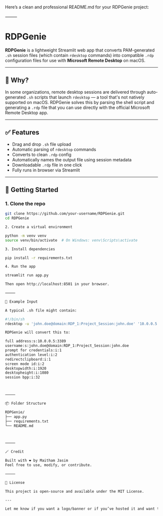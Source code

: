 Here’s a clean and professional README.md for your RDPGenie project:

⸻

# RDPGenie

**RDPGenie** is a lightweight Streamlit web app that converts PAM-generated `.sh` session files (which contain `rdesktop` commands) into compatible `.rdp` configuration files for use with **Microsoft Remote Desktop** on macOS.

---

## 🧠 Why?

In some organizations, remote desktop sessions are delivered through auto-generated `.sh` scripts that launch `rdesktop` — a tool that's not natively supported on macOS. RDPGenie solves this by parsing the shell script and generating a `.rdp` file that you can use directly with the official Microsoft Remote Desktop app.

---

## ✅ Features

- Drag and drop `.sh` file upload
- Automatic parsing of `rdesktop` commands
- Converts to clean `.rdp` config
- Automatically names the output file using session metadata
- Downloadable `.rdp` file in one click
- Fully runs in browser via Streamlit

---

## 🚀 Getting Started

### 1. Clone the repo

```bash
git clone https://github.com/your-username/RDPGenie.git
cd RDPGenie

2. Create a virtual environment

python -m venv venv
source venv/bin/activate  # On Windows: venv\Scripts\activate

3. Install dependencies

pip install -r requirements.txt

4. Run the app

streamlit run app.py

Then open http://localhost:8501 in your browser.

⸻

📄 Example Input

A typical .sh file might contain:

#!/bin/sh
rdesktop -u 'john.doe@domain:RDP_1:Project_Session:john.doe' '10.0.0.5:3389' -N -f -a 32 -x 0x80 -r clipboard:CLIPBOARD

RDPGenie will convert this to:

full address:s:10.0.0.5:3389
username:s:john.doe@domain:RDP_1:Project_Session:john.doe
prompt for credentials:i:1
authentication level:i:2
redirectclipboard:i:1
screen mode id:i:2
desktopwidth:i:1920
desktopheight:i:1080
session bpp:i:32



⸻

📦 Folder Structure

RDPGenie/
├── app.py
├── requirements.txt
└── README.md



⸻

🪄 Credit

Built with ❤️ by Maitham Jasim
Feel free to use, modify, or contribute.

⸻

📘 License

This project is open-source and available under the MIT License.

---

Let me know if you want a logo/banner or if you’ve hosted it and want to add a deployment section.
```

